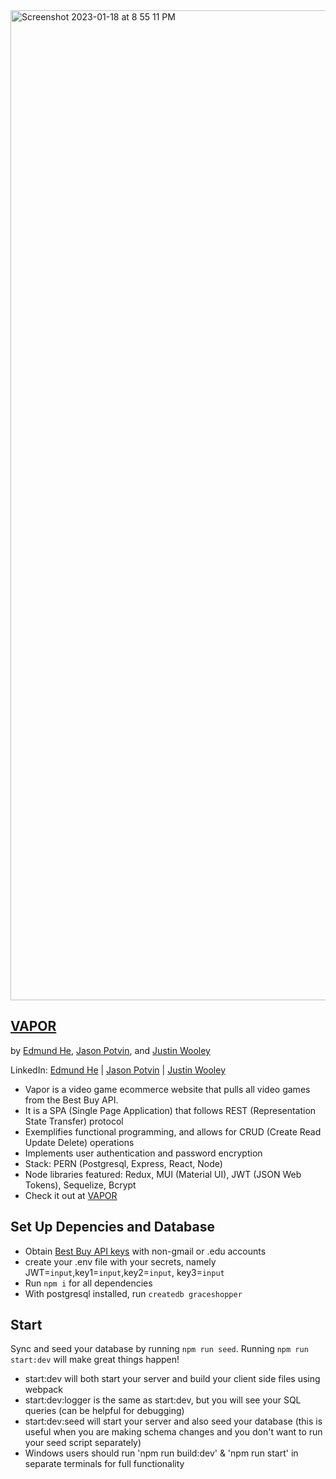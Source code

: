 <img width="1584" alt="Screenshot 2023-01-18 at 8 55 11 PM" src="https://user-images.githubusercontent.com/114819096/213337309-421203f5-b2f7-4037-97a2-83032ecda306.png">

## <a href='https://vapor.onrender.com/'>VAPOR</a>
<p>     by <a href='https://github.com/EddieFahrenheit'>Edmund He</a>, <a href='https://github.com/Jasonp1992'>Jason Potvin</a>, and <a href='https://github.com/justintricate'>Justin Wooley</a> </p>

LinkedIn:
<a href='https://www.linkedin.com/in/eddiefahrenheit/'>Edmund He</a> | 
<a href='https://www.linkedin.com/in/jason-potvin/'>Jason Potvin</a> | 
<a href='https://www.linkedin.com/in/justin-wooley//'>Justin Wooley</a>

- Vapor is a video game ecommerce website that pulls all video games from the Best Buy API.
- It is a SPA (Single Page Application) that follows REST (Representation State Transfer) protocol
- Exemplifies functional programming, and allows for CRUD (Create Read Update Delete) operations
- Implements user authentication and password encryption
- Stack: PERN (Postgresql, Express, React, Node)
- Node libraries featured: Redux, MUI (Material UI), JWT (JSON Web Tokens), Sequelize, Bcrypt
- Check it out at <a href='https://vapor.onrender.com/'>VAPOR</a>

## Set Up Depencies and Database
- Obtain <a href='https://bestbuyapis.github.io/api-documentation/?javascript#getting-started'>Best Buy API keys</a> with non-gmail or .edu accounts
- create your .env file with your secrets, namely JWT=`input`,key1=`input`,key2=`input`, key3=`input`
- Run `npm i` for all dependencies
- With postgresql installed, run `createdb graceshopper`

## Start

Sync and seed your database by running `npm run seed`. Running `npm run start:dev` will make great things happen!

- start:dev will both start your server and build your client side files using webpack
- start:dev:logger is the same as start:dev, but you will see your SQL queries (can be helpful for debugging)
- start:dev:seed will start your server and also seed your database (this is useful when you are making schema changes and you don't want to run your seed script separately)
- Windows users should run 'npm run build:dev' & 'npm run start' in separate terminals for full functionality 
